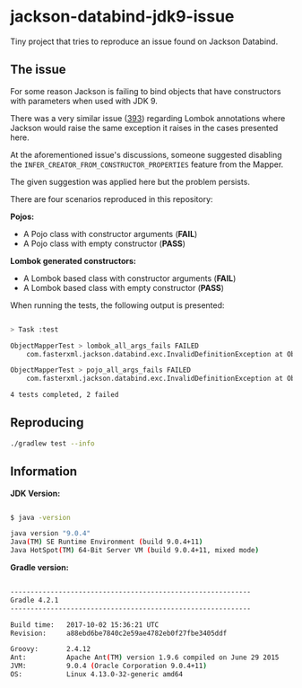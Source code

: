 # jackson-databind-jdk9-issue
Tiny project that tries to reproduce an issue found on Jackson Databind.

## The issue

For some reason Jackson is failing to bind objects that have constructors with parameters when used with JDK 9.

There was a very similar issue ([393](https://github.com/FasterXML/jackson-core/issues/393)) regarding Lombok annotations where Jackson would raise the same exception it raises 
in the cases presented here. 

At the aforementioned issue's discussions, someone suggested disabling the `INFER_CREATOR_FROM_CONSTRUCTOR_PROPERTIES` feature from the Mapper. 

The given suggestion was applied here but the problem persists.  

There are four scenarios reproduced in this repository:

__Pojos:__

- A Pojo class with constructor arguments (__FAIL__)
- A Pojo class with empty constructor (__PASS__)

__Lombok generated constructors:__

- A Lombok based class with constructor arguments (__FAIL__)
- A Lombok based class with empty constructor (__PASS__)

When running the tests, the following output is presented:

```sh

> Task :test

ObjectMapperTest > lombok_all_args_fails FAILED
    com.fasterxml.jackson.databind.exc.InvalidDefinitionException at ObjectMapperTest.java:46

ObjectMapperTest > pojo_all_args_fails FAILED
    com.fasterxml.jackson.databind.exc.InvalidDefinitionException at ObjectMapperTest.java:55

4 tests completed, 2 failed

``` 

## Reproducing

```sh
./gradlew test --info
```


## Information

__JDK Version:__

```sh

$ java -version

java version "9.0.4"
Java(TM) SE Runtime Environment (build 9.0.4+11)
Java HotSpot(TM) 64-Bit Server VM (build 9.0.4+11, mixed mode)
```

__Gradle version:__

```sh

------------------------------------------------------------
Gradle 4.2.1
------------------------------------------------------------

Build time:   2017-10-02 15:36:21 UTC
Revision:     a88ebd6be7840c2e59ae4782eb0f27fbe3405ddf

Groovy:       2.4.12
Ant:          Apache Ant(TM) version 1.9.6 compiled on June 29 2015
JVM:          9.0.4 (Oracle Corporation 9.0.4+11)
OS:           Linux 4.13.0-32-generic amd64

```


